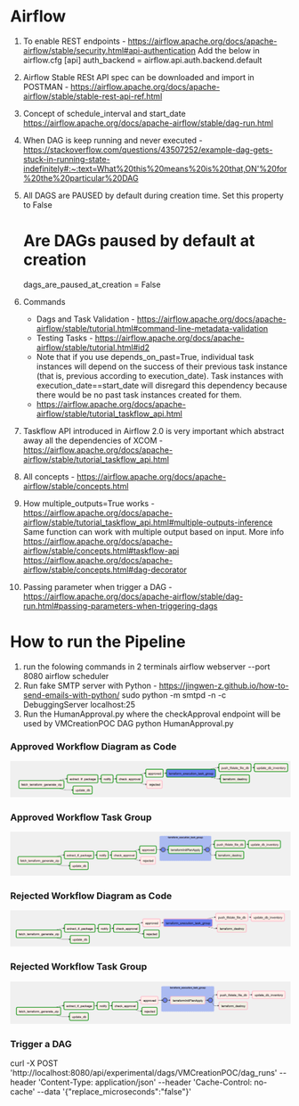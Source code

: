 # Airflow 

1. To enable REST endpoints - https://airflow.apache.org/docs/apache-airflow/stable/security.html#api-authentication Add the below in airflow.cfg
   [api]
   auth_backend = airflow.api.auth.backend.default

2. Airflow Stable RESt API spec can be downloaded and import in POSTMAN - https://airflow.apache.org/docs/apache-airflow/stable/stable-rest-api-ref.html

3. Concept of schedule_interval and start_date
   https://airflow.apache.org/docs/apache-airflow/stable/dag-run.html

4. When DAG is keep running and never executed - 
   https://stackoverflow.com/questions/43507252/example-dag-gets-stuck-in-running-state-indefinitely#:~:text=What%20this%20means%20is%20that,ON'%20for%20the%20particular%20DAG

5. All DAGS are PAUSED by default during creation time. Set this property to False
    # Are DAGs paused by default at creation
    dags_are_paused_at_creation = False

6. Commands
   -  Dags and Task Validation - https://airflow.apache.org/docs/apache-airflow/stable/tutorial.html#command-line-metadata-validation
   -  Testing Tasks - https://airflow.apache.org/docs/apache-airflow/stable/tutorial.html#id2 
   -  Note that if you use depends_on_past=True, individual task instances will depend on the success of their previous task instance (that is, previous according to execution_date). Task instances with execution_date==start_date will disregard this dependency because there would be no past task instances created for them.
   - https://airflow.apache.org/docs/apache-airflow/stable/tutorial_taskflow_api.html

7. Taskflow API introduced in Airflow 2.0 is very important which abstract away all the dependencies of XCOM - https://airflow.apache.org/docs/apache-airflow/stable/tutorial_taskflow_api.html

8. All concepts - https://airflow.apache.org/docs/apache-airflow/stable/concepts.html

9. How multiple_outputs=True works - https://airflow.apache.org/docs/apache-airflow/stable/tutorial_taskflow_api.html#multiple-outputs-inference
   Same function can work with multiple output based on input. More info
      https://airflow.apache.org/docs/apache-airflow/stable/concepts.html#taskflow-api
      https://airflow.apache.org/docs/apache-airflow/stable/concepts.html#dag-decorator
      
10. Passing parameter when trigger a DAG - https://airflow.apache.org/docs/apache-airflow/stable/dag-run.html#passing-parameters-when-triggering-dags


# How to run the Pipeline
1. run the folowing commands in 2 terminals
    airflow webserver --port 8080
    airflow scheduler
2. Run fake SMTP server with Python - https://jingwen-z.github.io/how-to-send-emails-with-python/
    sudo python -m smtpd -n -c DebuggingServer localhost:25
3. Run the HumanApproval.py where the checkApproval endpoint will be used by VMCreationPOC DAG
    python HumanApproval.py
    
 ### Approved Workflow Diagram as Code
 ![alt text](approved-workflow.png "Approved Workflow")
 
 ### Approved Workflow Task Group
 ![alt text](approved-workflow-taskgroup.png "Approved Workflow Task Group")
 
 ### Rejected Workflow Diagram as Code
 ![alt text](rejected-workflow.png "Rejected Workflow")
 
 ### Rejected Workflow Task Group
 ![alt text](rejected-workflow-taskgroup.png "Rejected Workflow Task Group")
 
 ### Trigger a DAG
 curl -X POST  'http://localhost:8080/api/experimental/dags/VMCreationPOC/dag_runs' --header 'Content-Type: application/json' --header 'Cache-Control: no-cache' --data '{"replace_microseconds":"false"}'


    




   
